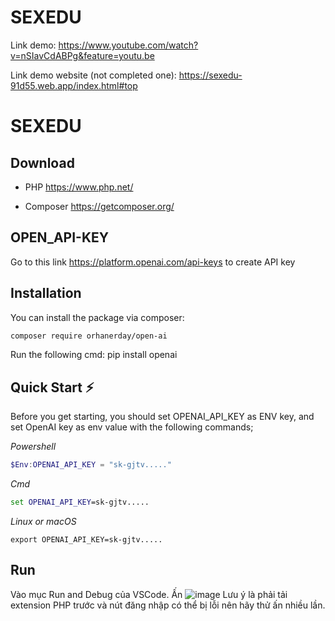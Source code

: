 # SEXEDU
 
Link demo: https://www.youtube.com/watch?v=nSIavCdABPg&feature=youtu.be

Link demo website (not completed one): https://sexedu-91d55.web.app/index.html#top

# SEXEDU

## Download

* PHP
<https://www.php.net/>

* Composer
<https://getcomposer.org/>

## OPEN_API-KEY
Go to this link <https://platform.openai.com/api-keys> to create API key
 
## Installation

You can install the package via composer:

```bash
composer require orhanerday/open-ai
```

Run the following cmd:
pip install openai

## Quick Start ⚡

Before you get starting, you should set OPENAI_API_KEY as ENV key, and set OpenAI key as env value with the following
commands;

_Powershell_

```powershell
$Env:OPENAI_API_KEY = "sk-gjtv....."
```

_Cmd_

```cmd
set OPENAI_API_KEY=sk-gjtv.....
```

_Linux or macOS_

```shell
export OPENAI_API_KEY=sk-gjtv.....
```
## Run
Vào mục Run and Debug của VSCode. Ấn ![image](https://github.com/spaghetti-lover/SEXEDU/assets/69286705/4c6127a0-37bd-49ff-8dcf-b6c533b133e2) Lưu ý là phải tải extension PHP trước và nút đăng nhập có thể bị lỗi nên hãy thử ấn nhiều lần.
